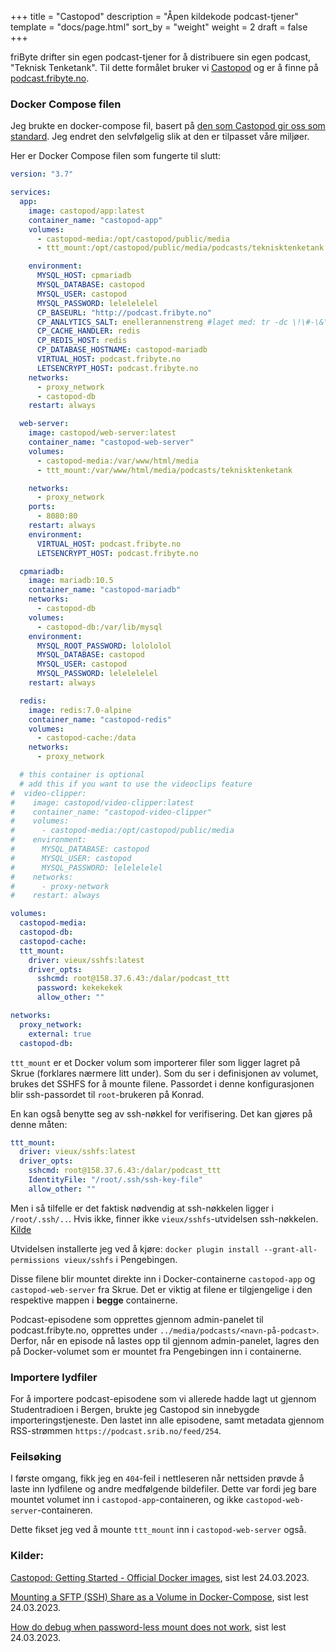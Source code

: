 +++
title = "Castopod"
description = "Åpen kildekode podcast-tjener"
template = "docs/page.html"
sort_by = "weight"
weight = 2
draft = false
+++

friByte drifter sin egen podcast-tjener for å distribuere sin egen podcast,
"Teknisk Tenketank". Til dette formålet bruker vi
[Castopod](https://docs.castopod.org/) og er å finne på
[podcast.fribyte.no](https://podcast.fribyte.no).

### Docker Compose filen

Jeg brukte en docker-compose fil, basert på
[den som Castopod gir oss som standard](https://docs.castopod.org/getting-started/docker.html#example-usage).
Jeg endret den selvfølgelig slik at den er tilpasset våre miljøer.

Her er Docker Compose filen som fungerte til slutt:

```yaml
version: "3.7"

services:
  app:
    image: castopod/app:latest
    container_name: "castopod-app"
    volumes:
      - castopod-media:/opt/castopod/public/media
      - ttt_mount:/opt/castopod/public/media/podcasts/teknisktenketank

    environment:
      MYSQL_HOST: cpmariadb
      MYSQL_DATABASE: castopod
      MYSQL_USER: castopod
      MYSQL_PASSWORD: lelelelelel
      CP_BASEURL: "http://podcast.fribyte.no"
      CP_ANALYTICS_SALT: enellerannenstreng #laget med: tr -dc \!\#-\&\(-\[\]-\_a-\~ </dev/urandom | head -c 64
      CP_CACHE_HANDLER: redis
      CP_REDIS_HOST: redis
      CP_DATABASE_HOSTNAME: castopod-mariadb
      VIRTUAL_HOST: podcast.fribyte.no
      LETSENCRYPT_HOST: podcast.fribyte.no
    networks:
      - proxy_network
      - castopod-db
    restart: always

  web-server:
    image: castopod/web-server:latest
    container_name: "castopod-web-server"
    volumes:
      - castopod-media:/var/www/html/media
      - ttt_mount:/var/www/html/media/podcasts/teknisktenketank

    networks:
      - proxy_network
    ports:
      - 8080:80
    restart: always
    environment:
      VIRTUAL_HOST: podcast.fribyte.no
      LETSENCRYPT_HOST: podcast.fribyte.no

  cpmariadb:
    image: mariadb:10.5
    container_name: "castopod-mariadb"
    networks:
      - castopod-db
    volumes:
      - castopod-db:/var/lib/mysql
    environment:
      MYSQL_ROOT_PASSWORD: lolololol
      MYSQL_DATABASE: castopod
      MYSQL_USER: castopod
      MYSQL_PASSWORD: lelelelelel
    restart: always

  redis:
    image: redis:7.0-alpine
    container_name: "castopod-redis"
    volumes:
      - castopod-cache:/data
    networks:
      - proxy_network

  # this container is optional
  # add this if you want to use the videoclips feature
#  video-clipper:
#    image: castopod/video-clipper:latest
#    container_name: "castopod-video-clipper"
#    volumes:
#      - castopod-media:/opt/castopod/public/media
#    environment:
#      MYSQL_DATABASE: castopod
#      MYSQL_USER: castopod
#      MYSQL_PASSWORD: lelelelelel
#    networks:
#      - proxy-network
#    restart: always

volumes:
  castopod-media:
  castopod-db:
  castopod-cache:
  ttt_mount:
    driver: vieux/sshfs:latest
    driver_opts:
      sshcmd: root@158.37.6.43:/dalar/podcast_ttt
      password: kekekekek
      allow_other: ""

networks:
  proxy_network:
    external: true
  castopod-db:
```

`ttt_mount` er et Docker volum som importerer filer som ligger lagret på Skrue
(forklares nærmere litt under). Som du ser i definisjonen av volumet, brukes det
SSHFS for å mounte filene. Passordet i denne konfigurasjonen blir ssh-passordet
til `root`-brukeren på Konrad.

En kan også benytte seg av ssh-nøkkel for verifisering. Det kan gjøres på denne
måten:

```yaml
ttt_mount:
  driver: vieux/sshfs:latest
  driver_opts:
    sshcmd: root@158.37.6.43:/dalar/podcast_ttt
    IdentityFile: "/root/.ssh/ssh-key-file"
    allow_other: ""
```

Men i så tilfelle er det faktisk nødvendig at ssh-nøkkelen ligger i
`/root/.ssh/..`. Hvis ikke, finner ikke `vieux/sshfs`-utvidelsen ssh-nøkkelen.
[Kilde](https://github.com/vieux/docker-volume-sshfs/issues/58#issuecomment-447317661)

Utvidelsen installerte jeg ved å kjøre:
`docker plugin install --grant-all-permissions vieux/sshfs` i Pengebingen.

Disse filene blir mountet direkte inn i Docker-containerne `castopod-app` og
`castopod-web-server` fra Skrue. Det er viktig at filene er tilgjengelige i den
respektive mappen i **begge** containerne.

Podcast-episodene som opprettes gjennom admin-panelet til podcast.fribyte.no,
opprettes under `../media/podcasts/<navn-på-podcast>`. Derfor, når en episode nå
lastes opp til gjennom admin-panelet, lagres den på Docker-volumet som er
mountet fra Pengebingen inn i containerne.

### Importere lydfiler

For å importere podcast-episodene som vi allerede hadde lagt ut gjennom
Studentradioen i Bergen, brukte jeg Castopod sin innebygde importeringstjeneste.
Den lastet inn alle episodene, samt metadata gjennom RSS-strømmen
`https://podcast.srib.no/feed/254`.

### Feilsøking

I første omgang, fikk jeg en `404`-feil i nettleseren når nettsiden prøvde å
laste inn lydfilene og andre medfølgende bildefiler. Dette var fordi jeg bare
mountet volumet inn i `castopod-app`-containeren, og ikke
`castopod-web-server`-containeren.

Dette fikset jeg ved å mounte `ttt_mount` inn i `castopod-web-server` også.

### Kilder:

[Castopod: Getting Started - Official Docker images](https://docs.castopod.org/getting-started/docker.html#example-usage),
sist lest 24.03.2023.

[Mounting a SFTP (SSH) Share as a Volume in Docker-Compose](https://simplytim.io/mounting-a-sftp-ssh-share-as-a-volume-in-docker-compose/),
sist lest 24.03.2023.

[How do debug when password-less mount does not work](https://github.com/vieux/docker-volume-sshfs/issues/58#issuecomment-447317661),
sist lest 24.03.2023.
